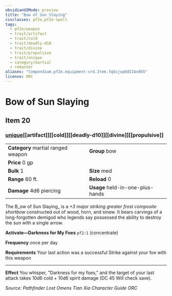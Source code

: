 ```yaml
---
obsidianUIMode: preview
title: "Bow of Sun Slaying"
cssclasses: pf2e,pf2e-spell
tags:
  - pf2e/weapon
  - trait/artifact
  - trait/cold
  - trait/deadly-d10
  - trait/divine
  - trait/propulsive
  - trait/unique
  - category/martial
  - remaster
aliases: "Compendium.pf2e.equipment-srd.Item.fqOcjvpOdIIAx0k5"
license: ORC
---
```

# Bow of Sun Slaying
## Item 20
### [unique](unique "Unique Rarity Trait")[[artifact]][[cold]][[deadly-d10]][[divine]][[propulsive]]

|  |  |
| -- | -- |
| **Category** martial ranged weapon | **Group** bow |
| **Price** 0 gp |  |
| **Bulk** 1 | **Size** med |
|**Range** 60 ft.| **Reload** 0|
| **Damage** 4d6 piercing  | **Usage** held-in-one-plus-hands |



The B_ow of Sun Slaying_ is a _+3 major striking greater frost composite shortbow_ constructed out of wood, horn, and sinew. It bears carvings of a long-forgotten demigod who legends say possessed the ability to destroy the sun with a single arrow.

**Activate—Darkness for My Foes** `pf2:1` (concentrate)

**Frequency** once per day

**Requirements** Your last action was a successful Strike against your foe with this weapon

* * *

**Effect** You whisper, "Darkness for my foes," and the target of your last attack takes 10d6 cold + 10d6 spirit damage (DC 45 Will check save).

*Source: Pathfinder Lost Omens Tian Xia Character Guide*
*ORC*